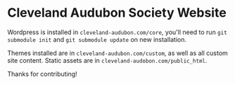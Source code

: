 Cleveland Audubon Society Website
=================================

Wordpress is installed in `cleveland-audubon.com/core`, you'll need to run `git submodule init` and `git submodule update` on new installation.

Themes installed are in `cleveland-audubon.com/custom`, as well as all custom site content. Static assets are in `cleveland-audobon.com/public_html`.

Thanks for contributing!
